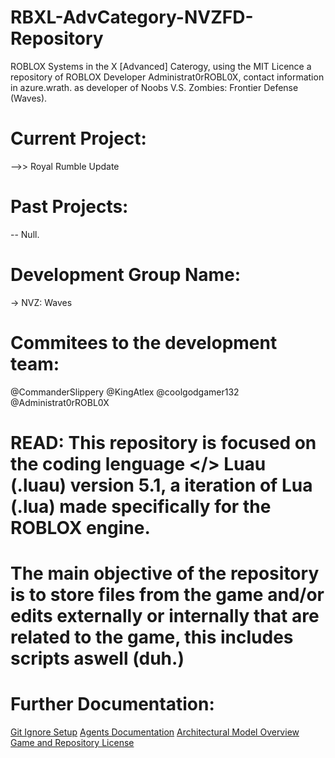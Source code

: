 # RBXL-AdvCategory-NVZFD-Repository
ROBLOX Systems in the X [Advanced] Caterogy, using the MIT Licence a repository of ROBLOX Developer Administrat0rROBL0X, contact information in azure.wrath. as developer of Noobs V.S. Zombies: Frontier Defense (Waves).

# Current Project:
-->> Royal Rumble Update

# Past Projects:
-- Null.

# Development Group Name:
-> NVZ: Waves

# Commitees to the development team:
@CommanderSlippery
@KingAtlex
@coolgodgamer132
@Administrat0rROBL0X

# READ: This repository is focused on the coding lenguage </> Luau (.luau) version 5.1, a iteration of Lua (.lua) made specifically for the ROBLOX engine.
# The main objective of the repository is to store files from the game and/or edits externally or internally that are related to the game, this includes scripts aswell (duh.)

# Further Documentation:
[Git Ignore Setup](./.gitignore)
[Agents Documentation](./AGENTS.md)
[Architectural Model Overview](./ARCHITECTURE.md)
[Game and Repository License](./LICENSE)
